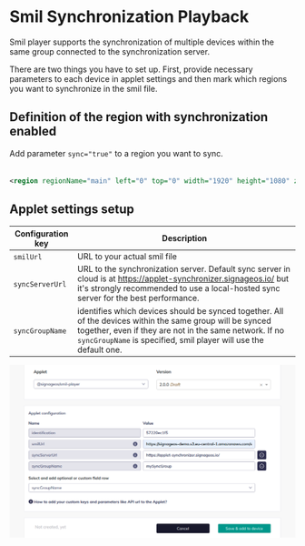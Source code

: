 # Smil Synchronization Playback

Smil player supports the synchronization of multiple devices within the same group connected to the synchronization
server.

There are two things you have to set up. First, provide necessary parameters to each device in applet settings and then
mark which regions you want to synchronize in the smil file.

## Definition of the region with synchronization enabled

Add parameter `sync="true"` to a region you want to sync.

```xml

<region regionName="main" left="0" top="0" width="1920" height="1080" z-index="1" sync="true"/>
```

## Applet settings setup

| Configuration key | Description                                                                                                                                                                                                                               |
|-------------------|-------------------------------------------------------------------------------------------------------------------------------------------------------------------------------------------------------------------------------------------|
| `smilUrl`         | URL to your actual smil file                                                                                                                                                                                                              |
| `syncServerUrl`   | URL to the synchronization server. Default sync server in cloud is at https://applet-synchronizer.signageos.io/ but it's strongly recommended to use a local-hosted sync server for the best performance.                                 |
| `syncGroupName`   | identifies which devices should be synced together. All of the devices within the same group will be synced together, even if they are not in the same network. If no `syncGroupName` is specified, smil player will use the default one. |

![Applet timing configuration](../extras/applet-timing-configuration.png)
